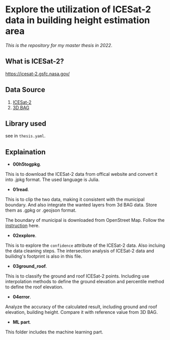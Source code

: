# Explore the utilization of ICESat-2 data in building height estimation area
*This is the repository for my master thesis in 2022*.


## What is ICESat-2?
<https://icesat-2.gsfc.nasa.gov/>

## Data Source
1. [ICESat-2](https://search.earthdata.nasa.gov/search)
2. [3D BAG](https://3dbag.nl/en/download)

## Library used  
see in `thesis.yaml`.

## Explaination
- **00h5togpkg**. 

This is to download the ICESat-2 data from offical website and convert it into .jpkg format. The used language is Julia.

- **01read**. 

This is to clip the two data, making it consistent with the municipal boundary. And also integrate the wanted layers from 3d BAG data. Store them as .gpkg or .geojson format.  

The boundary of municipal is downloaded from OpenStreet Map. Follow the [instruction](https://peteris.rocks/blog/openstreetmap-administrative-boundaries-in-geojson/) here. 

- **02explore**.

This is to explore the `confidence` attribute of the ICESat-2 data. Also incluing the data cleaning steps. The intersection analysis of ICESat-2 data and builidng's footprint is also in this file.

- **03ground_roof**. 

This is to classify the ground and roof ICESat-2 points. Including use interpolation methods to define the ground elevation and percentile method to define the roof elevation.

- **04error**. 

Analyze the accuracy of the calculated result, including ground and roof elevation, building height. Compare it with reference value from 3D BAG.

- **ML part**.  

This folder includes the machine learning part.


